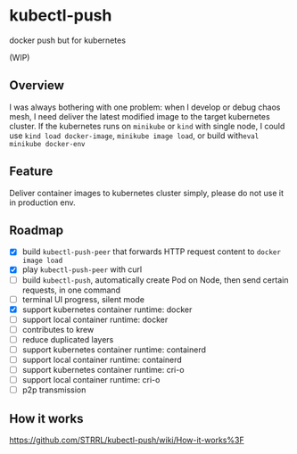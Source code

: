 # kubectl-push

docker push but for kubernetes

(WIP)

## Overview

I was always bothering with one problem: when I develop or debug chaos mesh, I need deliver the latest modified image to the target kubernetes cluster. If the kubernetes runs on `minikube` or `kind` with single node, I could use `kind load docker-image`, `minikube image load`, or build with`eval minikube docker-env`

## Feature

Deliver container images to kubernetes cluster simply, please do not use it in production env.

## Roadmap

- [x] build `kubectl-push-peer` that forwards HTTP request content to `docker image load`
- [x] play `kubectl-push-peer` with curl
- [ ] build `kubectl-push`, automatically create Pod on Node, then send certain requests, in one command
- [ ] terminal UI progress, silent mode
- [x] support kubernetes container runtime: docker
- [ ] support local container runtime: docker
- [ ] contributes to krew
- [ ] reduce duplicated layers
- [ ] support kubernetes container runtime: containerd
- [ ] support local container runtime: containerd
- [ ] support kubernetes container runtime: cri-o
- [ ] support local container runtime:  cri-o
- [ ] p2p transmission

## How it works

https://github.com/STRRL/kubectl-push/wiki/How-it-works%3F
